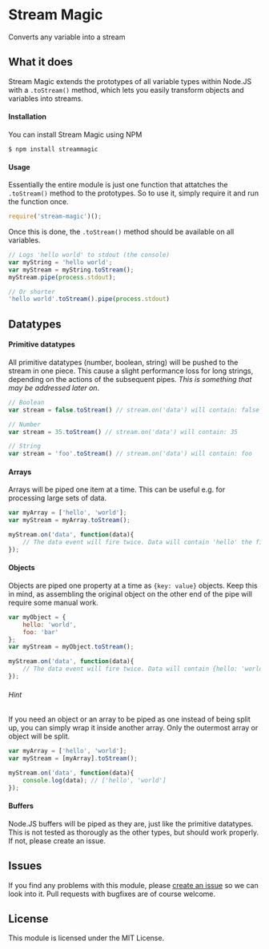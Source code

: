 # Stream Magic
Converts any variable into a stream

## What it does
Stream Magic extends the prototypes of all variable types within Node.JS with a `.toStream()` method, which lets you easily transform objects and variables into streams.

#### Installation
You can install Stream Magic using NPM

```
$ npm install streammagic
```

#### Usage
Essentially the entire module is just one function that attatches the `.toStream()` method to the prototypes. So to use it, simply require it and run the function once.
```Javascript
require('stream-magic')();
```

Once this is done, the `.toStream()` method should be available on all variables.

```Javascript
// Logs 'hello world' to stdout (the console)
var myString = 'hello world';
var myStream = myString.toStream();
myStream.pipe(process.stdout);

// Or shorter
'hello world'.toStream().pipe(process.stdout)
```

## Datatypes

#### Primitive datatypes
All primitive datatypes (number, boolean, string) will be pushed to the stream in one piece. This cause a slight performance loss for long strings, depending on the actions of the subsequent pipes. _This is something that may be addressed later on_.

```Javascript
// Boolean
var stream = false.toStream() // stream.on('data') will contain: false

// Number
var stream = 35.toStream() // stream.on('data') will contain: 35

// String
var stream = 'foo'.toStream() // stream.on('data') will contain: foo
```


#### Arrays
Arrays will be piped one item at a time. This can be useful e.g. for processing large sets of data.

```Javascript
var myArray = ['hello', 'world'];
var myStream = myArray.toStream();

myStream.on('data', function(data){
	// The data event will fire twice. Data will contain 'hello' the first time, 'world' the second.
});
```


#### Objects
Objects are piped one property at a time as `{key: value}` objects. Keep this in mind, as assembling the original object on the other end of the pipe will require some manual work.

```Javascript
var myObject = {
	hello: 'world',
	foo: 'bar'
};
var myStream = myObject.toStream();

myStream.on('data', function(data){
	// The data event will fire twice. Data will contain {hello: 'world'} the first time, {foo: 'bar'} the second.
});
```

###### Hint

If you need an object or an array to be piped as one instead of being split up, you can simply wrap it inside another array. Only the outermost array or object will be split.

```Javascript
var myArray = ['hello', 'world'];
var myStream = [myArray].toStream();

myStream.on('data', function(data){
	console.log(data); // ['hello', 'world']
});
```

#### Buffers
Node.JS buffers will be piped as they are, just like the primitive datatypes. This is not tested as thorougly as the other types, but should work properly. If not, please create an issue.

## Issues
If you find any problems with this module, please [create an issue](https://github.com/INXCO/streammagic/issues) so we can look into it. Pull requests with bugfixes are of course welcome.

## License
This module is licensed under the MIT License.
